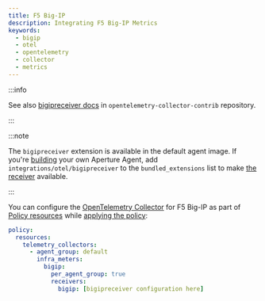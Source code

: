 ```yaml
---
title: F5 Big-IP
description: Integrating F5 Big-IP Metrics
keywords:
  - bigip
  - otel
  - opentelemetry
  - collector
  - metrics
---
```


:::info

See also [bigipreceiver docs][receiver] in `opentelemetry-collector-contrib`
repository.

:::

:::note

The `bigipreceiver` extension is available in the default agent image. If you're
[building][build] your own Aperture Agent, add `integrations/otel/bigipreceiver`
to the `bundled_extensions` list to make [the receiver][receiver] available.

:::

You can configure the [OpenTelemetry Collector][opentelemetry-collector] for F5
Big-IP as part of [Policy resources][policy-resources] while [applying the
policy][applying-policy]:

```yaml
policy:
  resources:
    telemetry_collectors:
      - agent_group: default
        infra_meters:
          bigip:
            per_agent_group: true
            receivers:
              bigip: [bigipreceiver configuration here]
```

[build]: /reference/aperturectl/build/agent/agent.md
[receiver]:
  https://github.com/open-telemetry/opentelemetry-collector-contrib/tree/main/receiver/bigipreceiver
[opentelemetry-collector]: /reference/policies/spec.md#telemetry-collector
[applying-policy]: /use-cases/use-cases.md
[policy-resources]: /reference/policies/spec.md#resources
